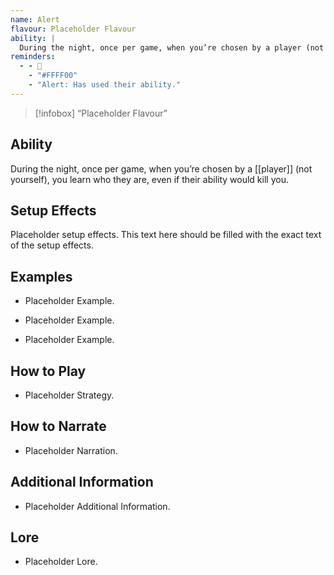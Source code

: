 ```yaml
---
name: Alert
flavour: Placeholder Flavour
ability: |
  During the night, once per game, when you’re chosen by a player (not yourself), you learn who they are, even if their ability would kill you.
reminders:
  - - 🚨
    - "#FFFF00"
    - "Alert: Has used their ability."
---
```

> [!infobox]
>  “Placeholder Flavour”

## Ability
During the night, once per game, when you’re chosen by a [[player]] (not yourself), you learn who they are, even if their ability would kill you.

## Setup Effects
Placeholder setup effects. This text here should be filled with the exact text of the setup effects.

## Examples
- Placeholder Example.

- Placeholder Example.

- Placeholder Example.

## How to Play
- Placeholder Strategy.

## How to Narrate
- Placeholder Narration.

## Additional Information
- Placeholder Additional Information.

## Lore
- Placeholder Lore.